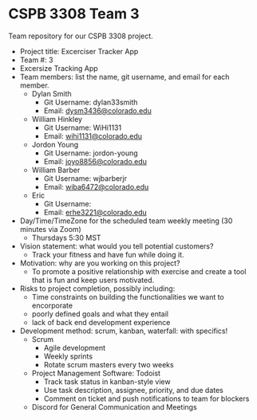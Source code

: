 # CSPB 3308 Team 3

Team repository for our CSPB 3308 project.


- Project title: Excerciser Tracker App
- Team #: 3
- Excersize Tracking App
- Team members: list the name, git username, and email for each member.
    - Dylan Smith
        - Git Username: dylan33smith
        - Email: dysm3436@colorado.edu
    - William Hinkley
        - Git Username: WiHi1131
        - Email: wihi1131@colorado.edu
    - Jordon Young
        - Git Username: jordon-young
        - Email: joyo8856@colorado.edu
    - William Barber
        - Git Username: wjbarberjr
        - Email: wiba6472@colorado.edu
    - Eric
        - Git Username:
        - Email: erhe3221@colorado.edu
- Day/Time/TimeZone for the scheduled team weekly meeting (30 minutes via Zoom)
    - Thursdays 5:30 MST
- Vision statement: what would you tell potential customers?
    - Track your fitness and have fun while doing it. 
- Motivation: why are you working on this project?
    - To promote a positive relationship with exercise and create a tool that is fun and keep users motivated.
- Risks to project completion, possibly including:
    - Time constraints on building the functionalities we want to encorporate
    - poorly defined goals and what they entail
    - lack of back end development experience
- Development method: scrum, kanban, waterfall: with specifics!
    - Scrum
        - Agile development
        - Weekly sprints
        - Rotate scrum masters every two weeks
    - Project Management Software: Todoist
        - Track task status in kanban-style view
        - Use task description, assignee, priority, and due dates
        - Comment on ticket and push notifications to team for blockers
    - Discord for General Communication and Meetings
